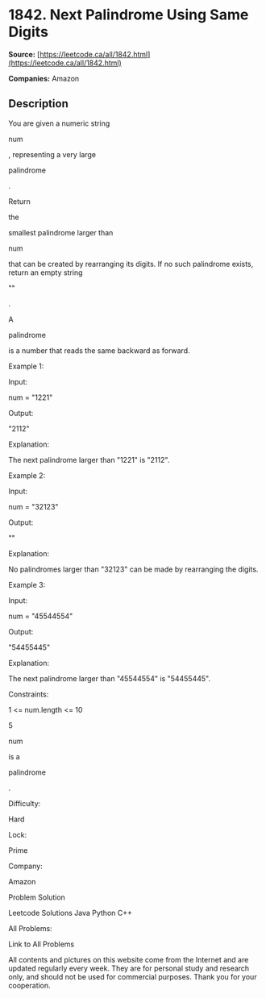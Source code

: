 # 1842. Next Palindrome Using Same Digits

**Source:** [https://leetcode.ca/all/1842.html](https://leetcode.ca/all/1842.html)

**Companies:** Amazon

## Description

You are given a numeric string

num

, representing a very large

palindrome

.

Return

the

smallest palindrome larger than

num

that can be created by rearranging its digits. If no such palindrome exists, return an empty string

""

.

A

palindrome

is a number that reads the same backward as forward.

Example 1:

Input:

num = "1221"

Output:

"2112"

Explanation:

The next palindrome larger than "1221" is "2112".

Example 2:

Input:

num = "32123"

Output:

""

Explanation:

No palindromes larger than "32123" can be made by rearranging the digits.

Example 3:

Input:

num = "45544554"

Output:

"54455445"

Explanation:

The next palindrome larger than "45544554" is "54455445".

Constraints:

1 <= num.length <= 10

5

num

is a

palindrome

.

Difficulty:

Hard

Lock:

Prime

Company:

Amazon

Problem Solution

Leetcode Solutions Java Python C++

All Problems:

Link to All Problems

All contents and pictures on this website come from the Internet and are updated regularly every week. They are for personal study and research only, and should not be used for commercial purposes. Thank you for your cooperation.

